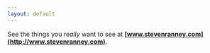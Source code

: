 ```yaml
---
layout: default
---
```


See the things you *really* want to see at **[www.stevenranney.com](http://www.stevenranney.com)**.
